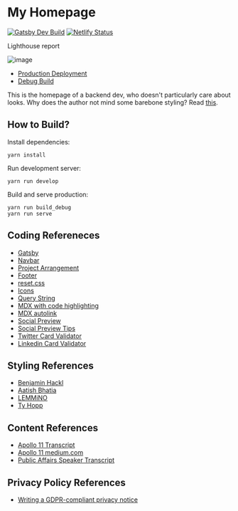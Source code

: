 # My Homepage

[![Gatsby Dev Build](https://github.com/christopher-besch/homepage/actions/workflows/build_dev.yml/badge.svg)](https://github.com/christopher-besch/homepage/actions/workflows/build_dev.yml)
[![Netlify Status](https://api.netlify.com/api/v1/badges/d4019205-7938-4358-b65b-1c6f4e20ef8f/deploy-status)](https://app.netlify.com/sites/chris-besch/deploys)

Lighthouse report

![image](https://user-images.githubusercontent.com/57909184/148825710-88f139c9-6c9f-4bc6-bf9f-b5906834b091.png)

- [Production Deployment](https://chris-besch.com)
- [Debug Build](https://dev.chris-besch.com)

This is the homepage of a backend dev, who doesn't particularly care about looks.
Why does the author not mind some barebone styling?
Read [this](https://motherfuckingwebsite.com).

## How to Build?

Install dependencies:
```
yarn install
```
Run development server:
```
yarn run develop
```
Build and serve production:
```
yarn run build_debug
yarn run serve
```

## Coding Refereneces

- [Gatsby](https://github.com/christopher-besch/typescript_reference/tree/main/gatsby)
- [Navbar](https://www.makeuseof.com/responsive-navigation-bar-using-html-and-css)
- [Project Arrangement](https://www.w3schools.com/howto/howto_css_portfolio_gallery.asp)
- [Footer](https://codepen.io/julesforrest/pen/qLpgNB)
- [reset.css](https://meyerweb.com/eric/tools/css/reset)
- [Icons](https://css-tricks.com/change-color-of-svg-on-hover)
- [Query String](https://github.com/chrisfitkin/gatsby-query-string-demo)
- [MDX with code highlighting](https://malikgabroun.com/blog/syntax-highlighting-in-gatsby-mdx)
- [MDX autolink](https://www.gatsbyjs.com/plugins/gatsby-remark-autolink-headers)
- [Social Preview](https://chrisko.io/posts/how-to-preview-your-website-on-social-media-with-meta-tags)
- [Social Preview Tips](https://www.seoquake.com/blog/open-graph-meta-tags-for-facebook-and-twitter)
- [Twitter Card Validator](https://cards-dev.twitter.com/validator)
- [Linkedin Card Validator](https://www.linkedin.com/post-inspector/inspect)

## Styling References

- [Benjamin Hackl](https://benjamin-hackl.at)
- [Aatish Bhatia](https://aatishb.com)
- [LEMMiNO](https://www.lemmi.no)
- [Ty Hopp](https://tyhopp.com/)

## Content References

- [Apollo 11 Transcript](https://www.hq.nasa.gov/alsj/a11/a11transcript_tec.html)
- [Apollo 11 medium.com](https://medium.com/the-machinery-of-the-heavens/ignition-sequence-start-46ddfe40df65)
- [Public Affairs Speaker Transcript](https://www.history.nasa.gov/afj/ap11fj/01launch.html#f1start)

## Privacy Policy References

- [Writing a GDPR-compliant privacy notice](https://gdpr.eu/privacy-notice)
